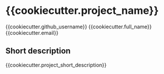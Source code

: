 # {{cookiecutter.project_name}}

{{cookiecutter.github_username}}
{{cookiecutter.full_name}}
{{cookiecutter.email}}

## Short description
{{cookiecutter.project_short_description}}
